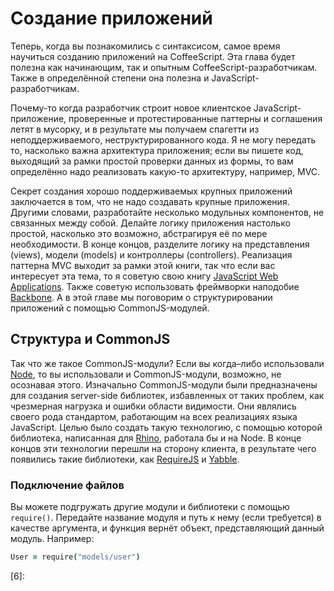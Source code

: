 # Создание приложений
Теперь, когда вы познакомились с синтаксисом, самое время научиться созданию приложений на CoffeeScript. Эта глава будет полезна как начинающим, так и опытным CoffeeScript-разработчикам. Также в определённой степени она полезна и JavaScript-разработчикам.

Почему-то когда разработчик строит новое клиентское JavaScript-приложение, проверенные и протестированные паттерны и соглашения летят в мусорку, и в результате мы получаем спагетти из неподдерживаемого, неструктурированного кода. Я не могу передать то, насколько важна архитектура приложения; если вы пишете код, выходящий за рамки простой проверки данных из формы, то вам определённо надо реализовать какую-то архитектуру, например, MVC.

Секрет создания хорошо поддерживаемых крупных приложений заключается в том, что не надо создавать крупные приложения. Другими словами, разработайте несколько модульных компонентов, не связанных между собой. Делайте логику приложения настолько простой, насколько это возможно, абстрагируя её по мере необходимости. В конце концов, разделите логику на представления (views), модели (models) и контроллеры (controllers). Реализация паттерна MVC выходит за рамки этой книги, так что если вас интересует эта тема, то я советую свою книгу [JavaScript Web Applications][0]. Также советую использовать фреймворки наподобие [Backbone][1]. А в этой главе мы поговорим о структурировании приложений с помощью CommonJS-модулей.

## Структура и CommonJS
Так что же такое CommonJS-модули? Если вы когда–либо использовали [Node][2], то вы использовали и CommonJS-модули, возможно, не осознавая этого. Изначально CommonJS-модули были предназначены для создания server-side библиотек, избавленных от таких проблем, как чрезмерная нагрузка и ошибки области видимости. Они являлись своего рода стандартом, работающим на всех реализациях языка JavaScript. Целью было создать такую технологию, с помощью которой библиотека, написанная для [Rhino][3], работала бы и на Node. В конце концов эти технологии перешли на сторону клиента, в результате чего появились такие библиотеки, как [RequireJS][4] и [Yabble][5].

### Подключение файлов
Вы можете подгружать другие модули и библиотеки с помощью `require()`. Передайте название модуля и путь к нему (если требуется) в качестве аргумента, и функция вернёт объект, представляющий данный модуль. Например:

```coffeescript
User = require("models/user")
```







[0]: http://oreilly.com/catalog/9781449307530
[1]: http://documentcloud.github.com/backbone
[2]: http://nodejs.org
[3]: http://www.mozilla.org/rhino
[4]: http://requirejs.org
[5]: https://github.com/jbrantly/yabble
[6]: 
